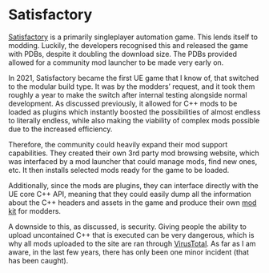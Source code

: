 # Satisfactory
[Satisfactory](https://www.satisfactorygame.com/) is a primarily singleplayer automation game. This lends itself to modding. Luckily, the developers recognised this and released the game with PDBs, despite it doubling the download size. The PDBs provided allowed for a community mod launcher to be made very early on. 

In 2021, Satisfactory became the first UE game that I know of, that switched to the modular build type. It was by the modders’ request, and it took them roughly a year to make the switch after internal testing alongside normal development. As discussed previously, it allowed for C++ mods to be loaded as plugins which instantly boosted the possibilities of almost endless to literally endless, while also making the viability of complex mods possible due to the increased efficiency.

Therefore, the community could heavily expand their mod support capabilities. They created their own 3rd party mod browsing website, which was interfaced by a mod launcher that could manage mods, find new ones, etc. It then installs selected mods ready for the game to be loaded.

Additionally, since the mods are plugins, they can interface directly with the UE core C++ API, meaning that they could easily dump all the information about the C++ headers and assets in the game and produce their own [mod kit](https://github.com/mircearoata/satisfactory-modding) for modders.

A downside to this, as discussed, is security. Giving people the ability to upload uncontained C++ that is executed can be very dangerous, which is why all mods uploaded to the site are ran through [VirusTotal](https://www.virustotal.com/gui/home/upload). As far as I am aware, in the last few years, there has only been one minor incident (that has been caught).
